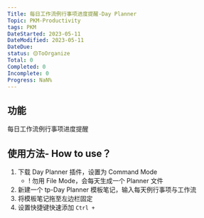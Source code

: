 ```yaml
---
Title: 每日工作流例行事项进度提醒-Day Planner
Topic: PKM-Productivity
tags: PKM
DateStarted: 2023-05-11
DateModified: 2023-05-11
DateDue:
status: 🟡ToOrganize
Total: 0
Completed: 0
Incomplete: 0
Progress: NaN%
---
```

## 功能
每日工作流例行事项进度提醒
## 使用方法- How to use？
1. 下载 Day Planner 插件，设置为 Command Mode
	- ! 勿用 File Mode，会每天生成一个 Planner 文件
2. 新建一个 tp-Day Planner 模板笔记，输入每天例行事项与工作流
3. 将模板笔记拖至左边栏固定
4. 设置快捷键快速添加 `Ctrl +`

